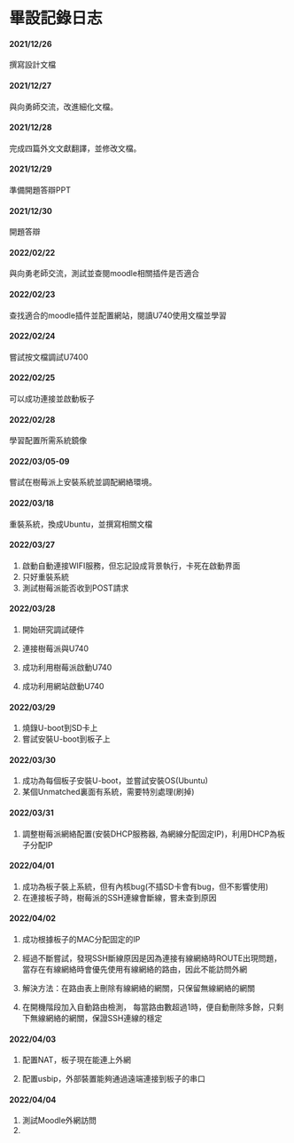 # 畢設記錄日志

#### 2021/12/26

撰寫設計文檔

#### 2021/12/27

與向勇師交流，改進細化文檔。

#### 2021/12/28

完成四篇外文文獻翻譯，並修改文檔。

#### 2021/12/29

準備開題答辯PPT

#### 2021/12/30

開題答辯

#### 2022/02/22

與向勇老師交流，測試並查閱moodle相關插件是否適合

#### 2022/02/23

查找適合的moodle插件並配置網站，閱讀U740使用文檔並學習

#### 2022/02/24

嘗試按文檔調試U7400

#### 2022/02/25

可以成功連接並啟動板子

#### 2022/02/28

學習配置所需系統鏡像

#### 2022/03/05-09

嘗試在樹莓派上安裝系統並調配網絡環境。

#### 2022/03/18

重裝系統，換成Ubuntu，並撰寫相關文檔

#### 2022/03/27

1. 啟動自動連接WIFI服務，但忘記設成背景執行，卡死在啟動界面
2. 只好重裝系統
3. 測試樹莓派能否收到POST請求

#### 2022/03/28

1. 開始研究調試硬件

2. 連接樹莓派與U740

3. 成功利用樹莓派啟動U740

4. 成功利用網站啟動U740

#### 2022/03/29
1. 燒錄U-boot到SD卡上
2. 嘗試安裝U-boot到板子上

#### 2022/03/30
1. 成功為每個板子安裝U-boot，並嘗試安裝OS(Ubuntu)
2. 某個Unmatched裏面有系統，需要特別處理(刷掉)

#### 2022/03/31
1. 調整樹莓派網絡配置(安裝DHCP服務器, 為網線分配固定IP)，利用DHCP為板子分配IP

#### 2022/04/01
1. 成功為板子裝上系統，但有內核bug(不插SD卡會有bug，但不影響使用)
2. 在連接板子時，樹莓派的SSH連線會斷線，嘗未查到原因

#### 2022/04/02
1. 成功根據板子的MAC分配固定的IP

2. 經過不斷嘗試，發現SSH斷線原因是因為連接有線網絡時ROUTE出現問題，當存在有線網絡時會優先使用有線網絡的路由，因此不能訪問外網

3. 解決方法：在路由表上刪除有線網絡的網關，只保留無線網絡的網關

4. 在開機階段加入自動路由檢測， 每當路由數超過1時，便自動刪除多餘，只剩下無線網絡的網關，保證SSH連線的穩定

#### 2022/04/03

1. 配置NAT，板子現在能連上外網

5. 配置usbip，外部裝置能夠通過遠端連接到板子的串口

#### 2022/04/04

1. 測試Moodle外網訪問
2. 